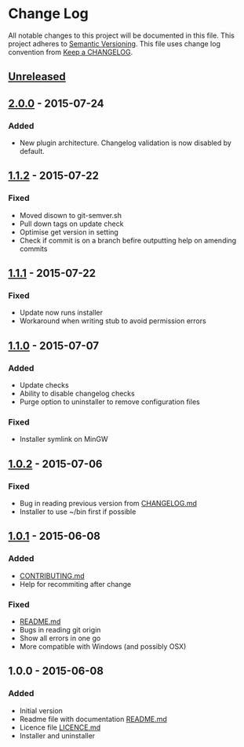 # Change Log
All notable changes to this project will be documented in this file.
This project adheres to [Semantic Versioning](http://semver.org/).
This file uses change log convention from [Keep a CHANGELOG](http://keepachangelog.com).

## [Unreleased][unreleased]

## [2.0.0] - 2015-07-24
### Added
- New plugin architecture. Changelog validation is now disabled by default.

## [1.1.2] - 2015-07-22
### Fixed
- Moved disown to git-semver.sh
- Pull down tags on update check
- Optimise get version in setting
- Check if commit is on a branch befire outputting help on amending commits

## [1.1.1] - 2015-07-22
### Fixed
- Update now runs installer
- Workaround when writing stub to avoid permission errors

## [1.1.0] - 2015-07-07
### Added
- Update checks
- Ability to disable changelog checks
- Purge option to uninstaller to remove configuration files

### Fixed
- Installer symlink on MinGW

## [1.0.2] - 2015-07-06
### Fixed
- Bug in reading previous version from [CHANGELOG.md]
- Installer to use ~/bin first if possible

## [1.0.1] - 2015-06-08
### Added
- [CONTRIBUTING.md]
- Help for recommiting after change

### Fixed
- [README.md]
- Bugs in reading git origin
- Show all errors in one go
- More compatible with Windows (and possibly OSX)

## 1.0.0 - 2015-06-08
### Added
- Initial version
- Readme file with documentation [README.md]
- Licence file [LICENCE.md]
- Installer and uninstaller

[CHANGELOG.md]: CHANGELOG.md
[CONTRIBUTING.md]: CONTRIBUTING.md
[LICENCE.md]: LICENCE.md
[README.md]: README.md

[unreleased]: https://github.com/markchalloner/git-semver/compare/1.1.2...HEAD
[2.0.0]: https://github.com/markchalloner/git-semver/compare/1.1.2...2.0.0
[1.1.2]: https://github.com/markchalloner/git-semver/compare/1.1.1...1.1.2
[1.1.1]: https://github.com/markchalloner/git-semver/compare/1.1.0...1.1.1
[1.1.0]: https://github.com/markchalloner/git-semver/compare/1.0.2...1.1.0
[1.0.2]: https://github.com/markchalloner/git-semver/compare/1.0.1...1.0.2
[1.0.1]: https://github.com/markchalloner/git-semver/compare/1.0.0...1.0.1
